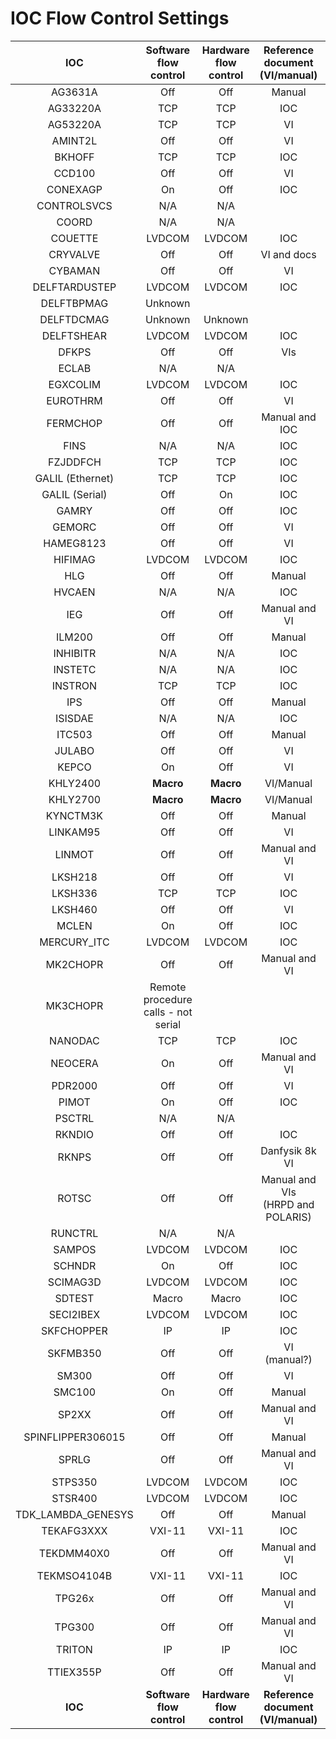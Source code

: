 # IOC Flow Control Settings

| IOC          | Software <br/> flow control | Hardware <br/> flow control | Reference document <br/> (VI/manual) | Ticket |
|:------------:|:---------------------:|:---------------------:|:------------------------------:|:------:|
| AG3631A             | Off | Off | Manual | [3180](https://github.com/ISISComputingGroup/IBEX/issues/3180) |
| AG33220A            | TCP | TCP | IOC |  |
| AG53220A            | TCP | TCP | VI |  |
| AMINT2L             | Off | Off | VI | [3180](https://github.com/ISISComputingGroup/IBEX/issues/3180) |
| BKHOFF              | TCP | TCP | IOC |  |
| CCD100              | Off | Off | VI | [3180](https://github.com/ISISComputingGroup/IBEX/issues/3180) |
| CONEXAGP            | On | Off | IOC | [3139](https://github.com/ISISComputingGroup/IBEX/issues/3139) |
| CONTROLSVCS         | N/A | N/A |  |  |
| COORD               | N/A | N/A |  |  |
| COUETTE             | LVDCOM | LVDCOM | IOC |  |
| CRYVALVE            | Off | Off | VI and docs | [3180](https://github.com/ISISComputingGroup/IBEX/issues/3180) |
| CYBAMAN             | Off | Off | VI | [3180](https://github.com/ISISComputingGroup/IBEX/issues/3180) |
| DELFTARDUSTEP       | LVDCOM | LVDCOM | IOC |  |
| DELFTBPMAG          | Unknown |  |  |  |
| DELFTDCMAG          | Unknown | Unknown |  |  |
| DELFTSHEAR          | LVDCOM | LVDCOM | IOC |  |
| DFKPS               | Off | Off | VIs | [3180](https://github.com/ISISComputingGroup/IBEX/issues/3180) |
| ECLAB               | N/A | N/A |  |  |
| EGXCOLIM            | LVDCOM | LVDCOM | IOC |  |
| EUROTHRM            | Off | Off | VI | [3180](https://github.com/ISISComputingGroup/IBEX/issues/3180) |
| FERMCHOP            | Off | Off | Manual and IOC |  |
| FINS                | N/A | N/A | IOC |  |
| FZJDDFCH            | TCP | TCP | IOC |  |
| GALIL (Ethernet)    | TCP | TCP | IOC |  |
| GALIL (Serial)      | Off | On  | IOC |  |
| GAMRY               | Off | Off | IOC | [3139](https://github.com/ISISComputingGroup/IBEX/issues/3139) |
| GEMORC              | Off | Off | VI | [3180](https://github.com/ISISComputingGroup/IBEX/issues/3180) |
| HAMEG8123           | Off | Off | VI | [3180](https://github.com/ISISComputingGroup/IBEX/issues/3180) | 
| HIFIMAG             | LVDCOM | LVDCOM | IOC |  |
| HLG                 | Off | Off | Manual | [3180](https://github.com/ISISComputingGroup/IBEX/issues/3180) |
| HVCAEN              | N/A | N/A | IOC |  |
| IEG                 | Off | Off | Manual and VI | [3180](https://github.com/ISISComputingGroup/IBEX/issues/3180) |
| ILM200              | Off | Off | Manual | [3180](https://github.com/ISISComputingGroup/IBEX/issues/3180) |
| INHIBITR            | N/A | N/A | IOC |  |
| INSTETC             | N/A | N/A | IOC |  |
| INSTRON             | TCP | TCP | IOC |  |
| IPS                 | Off | Off | Manual | [3180](https://github.com/ISISComputingGroup/IBEX/issues/3180) |
| ISISDAE             | N/A | N/A | IOC |  |
| ITC503              | Off | Off | Manual | [3180](https://github.com/ISISComputingGroup/IBEX/issues/3180) |
| JULABO              | Off | Off | VI | [3180](https://github.com/ISISComputingGroup/IBEX/issues/3180) |
| KEPCO               | On | Off | VI | [3139](https://github.com/ISISComputingGroup/IBEX/issues/3139) |
| KHLY2400            | **Macro** | **Macro** | VI/Manual |  |
| KHLY2700            | **Macro** | **Macro** | VI/Manual |  |
| KYNCTM3K            | Off | Off | Manual | [3180](https://github.com/ISISComputingGroup/IBEX/issues/3180) |
| LINKAM95            | Off | Off | VI | [3180](https://github.com/ISISComputingGroup/IBEX/issues/3180) |
| LINMOT              | Off | Off | Manual and VI | [3139](https://github.com/ISISComputingGroup/IBEX/issues/3139) |
| LKSH218             | Off | Off | VI | [3180](https://github.com/ISISComputingGroup/IBEX/issues/3180) |
| LKSH336             | TCP | TCP | IOC |  |
| LKSH460             | Off | Off | VI | [3180](https://github.com/ISISComputingGroup/IBEX/issues/3180) |
| MCLEN               | On | Off | IOC | [3139](https://github.com/ISISComputingGroup/IBEX/issues/3139) |
| MERCURY_ITC         | LVDCOM | LVDCOM | IOC |  |
| MK2CHOPR            | Off | Off | Manual and VI | [3180](https://github.com/ISISComputingGroup/IBEX/issues/3180) |
| MK3CHOPR            | Remote procedure calls - not serial |  |  |  |
| NANODAC             | TCP | TCP | IOC |  |
| NEOCERA             | On | Off | Manual and VI | [3180](https://github.com/ISISComputingGroup/IBEX/issues/3180) |
| PDR2000             | Off | Off | VI | [3180](https://github.com/ISISComputingGroup/IBEX/issues/3180) |
| PIMOT               | On | Off | IOC | [3139](https://github.com/ISISComputingGroup/IBEX/issues/3139) |
| PSCTRL              | N/A | N/A |  |  |
| RKNDIO              | Off | Off | IOC |  |
| RKNPS               | Off | Off | Danfysik 8k VI | [3180](https://github.com/ISISComputingGroup/IBEX/issues/3180) |
| ROTSC               | Off | Off | Manual and VIs <br/> (HRPD and POLARIS) | [3180](https://github.com/ISISComputingGroup/IBEX/issues/3180) |
| RUNCTRL             | N/A | N/A |  |  |
| SAMPOS              | LVDCOM | LVDCOM | IOC |  |
| SCHNDR              | On | Off | IOC | [3139](https://github.com/ISISComputingGroup/IBEX/issues/3139) |
| SCIMAG3D            | LVDCOM | LVDCOM | IOC |  |
| SDTEST              | Macro | Macro | IOC |  |
| SECI2IBEX           | LVDCOM | LVDCOM | IOC |  |
| SKFCHOPPER          | IP | IP | IOC |  |
| SKFMB350            | Off | Off | VI (manual?) | [3180](https://github.com/ISISComputingGroup/IBEX/issues/3180) |
| SM300               | Off | Off | VI | [3139](https://github.com/ISISComputingGroup/IBEX/issues/3139) |
| SMC100              | On | Off | Manual | [3139](https://github.com/ISISComputingGroup/IBEX/issues/3139) |
| SP2XX               | Off | Off | Manual and VI |  |
| SPINFLIPPER306015   | Off | Off | Manual | [3180](https://github.com/ISISComputingGroup/IBEX/issues/3180) |
| SPRLG               | Off | Off | Manual and VI | [3180](https://github.com/ISISComputingGroup/IBEX/issues/3180) |
| STPS350             | LVDCOM | LVDCOM | IOC |  |
| STSR400             | LVDCOM | LVDCOM | IOC |  |
| TDK_LAMBDA_GENESYS  | Off | Off | Manual | [3139](https://github.com/ISISComputingGroup/IBEX/issues/3139) |
| TEKAFG3XXX          | VXI-11 | VXI-11 | IOC |  |
| TEKDMM40X0          | Off | Off | Manual and VI | [3180](https://github.com/ISISComputingGroup/IBEX/issues/3180) |
| TEKMSO4104B         | VXI-11 | VXI-11 | IOC |  |
| TPG26x              | Off | Off |Manual and VI| [3180](https://github.com/ISISComputingGroup/IBEX/issues/3180) |
| TPG300              | Off | Off |Manual and VI| [3180](https://github.com/ISISComputingGroup/IBEX/issues/3180) |
| TRITON              | IP | IP | IOC |  |
| TTIEX355P           | Off | Off | Manual and VI | [3180](https://github.com/ISISComputingGroup/IBEX/issues/3180) |
| **IOC**        | **Software <br/> flow control** | **Hardware <br/> flow control** | **Reference document <br/> (VI/manual)** | **Ticket** |